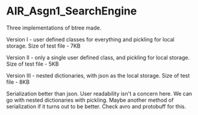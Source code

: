 # AIR_Asgn1_SearchEngine

Three implementations of btree made.

Version I - user defined classes for everything and pickling for local storage. Size of test file - 7KB

Version II - only a single user defined class, and pickling for local storage. Size of test file - 5KB

Version III - nested dictionaries, with json as the local storage. Size of test file - 8KB

Serialization better than json. User readability isn't a concern here. We can go with nested dictionaries with pickling. Maybe another method of serialization if it turns out to be better.
Check avro and protobuff for this.
